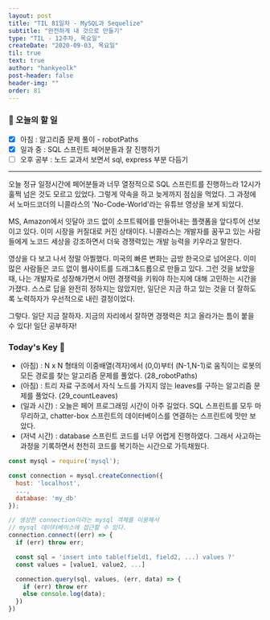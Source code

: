 ```yaml
---
layout: post
title: "TIL 81일차 - MySQL과 Sequelize"
subtitle: "완전하게 내 것으로 만들기"
type: "TIL - 12주차, 목요일"
createDate: "2020-09-03, 목요일"
til: true
text: true
author: "hankyeolk"
post-header: false
header-img: ""
order: 81
---
```


### 📅 오늘의 할 일

- [x] 아침 : 알고리즘 문제 풀이 - robotPaths <br>
- [x] 일과 중 : SQL 스프린트 페어분들과 잘 진행하기 <br>
- [ ] 오후 공부 : 노드 교과서 보면서 sql, express 부분 다듬기
      <br>

---

오늘 정규 일정시간에 페어분들과 너무 열정적으로 SQL 스프린트를 진행하느라 12시가 훌쩍 넘은 것도 모르고 있었다. 그렇게 약속을 하고 늦게까지 점심을 먹었다. 그 과정에서 노마드코더의 니콜라스의 'No-Code-World'라는 유튜브 영상을 보게 되었다. <br>

MS, Amazon에서 잇달아 코드 없이 소프트웨어를 만들어내는 플랫폼을 앞다투어 선보이고 있다. 이미 시장을 커질대로 커진 상태이다. 니콜라스는 개발자를 꿈꾸고 있는 사람들에게 노코드 세상을 강조하면서 더욱 경쟁력있는 개발 능력을 키우라고 말한다. <br>

영상을 다 보고 나서 정말 아찔했다. 미국의 빠른 변화는 금방 한국으로 넘어온다. 이미 많은 사람들은 코드 없이 웹사이트를 드래그&드롭으로 만들고 있다. 그런 것을 보았을 때, 나는 개발자로 성장해가면서 어떤 경쟁력을 키워야 하는지에 대해 고민하는 시간을 가졌다. 스스로 답을 완전히 정하지는 않았지만, 일단은 지금 하고 있는 것을 더 잘하도록 노력하자가 우선적으로 내린 결정이었다. <br>

그렇다. 일단 지금 잘하자. 지금의 자리에서 잘하면 경쟁력은 치고 올라가는 틈이 붙을 수 있다! 일단 공부하자! <br>

### Today's Key 🦄

- (아침) : N x N 형태의 이중배열(격자)에서 (0,0)부터 (N-1,N-1)로 움직이는 로봇의 모든 경로를 찾는 알고리즘 문제를 풀었다. (28_robotPaths)
- (아침) : 트리 자료 구조에서 자식 노드를 가지지 않는 leaves를 구하는 알고리즘 문제를 풀었다. (29_countLeaves)
- (일과 시간) : 오늘은 페어 프로그래밍 시간이 아주 길었다. SQL 스프린트를 모두 마무리하고, chatter-box 스프린트의 데이터베이스를 연결하는 스프린트에 맛만 보았다.
- (저녁 시간) : database 스프린트 코드를 너무 어렵게 진행하였다. 그래서 사고하는 과정을 기록하면서 천천히 코드를 복기하는 시간으로 가득채웠다.

```js
const mysql = require('mysql');

const connection = mysql.createConnection({
  host: 'localhost',
  ...,
  database: 'my_db'
});

// 생성한 connection이라는 mysql 객체를 이용해서
// mysql 데이터베이스에 접근할 수 있다.
connection.connect((err) => {
  if (err) throw err;

  const sql = 'insert into table(field1, field2, ...) values ?'
  const values = [value1, value2, ...]

  connection.query(sql, values, (err, data) => {
    if (err) throw err
    else console.log(data);
  })
})
```
